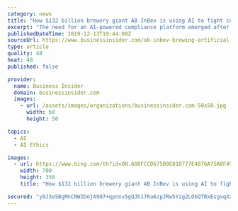 ```yaml
---
category: news
title: "How $132 billion brewery giant AB InBev is using AI to fight corruption and spot business fraud around the globe"
excerpt: "The need for an AI-powered compliance platform emerged after AB InBev's $100 million purchase of rival SABMiller."
publishedDateTime: 2019-12-13T19:44:00Z
sourceUrl: https://www.businessinsider.com/ab-inbev-brewing-artificial-intelligence-to-spot-fraud
type: article
quality: 48
heat: 48
published: false

provider:
  name: Business Insider
  domain: businessinsider.com
  images:
    - url: /assets/images/organizations/businessinsider.com-50x50.jpg
      width: 50
      height: 50

topics:
  - AI
  - AI Ethics

images:
  - url: https://www.bing.com/th?id=ON.608FCCD675B0E81D777E4876A75A8F49
    width: 700
    height: 350
    title: "How $132 billion brewery giant AB InBev is using AI to fight corruption and spot business fraud around the globe"

secured: "y9J3eSBgMnCNW2DojA907+qpnnv5gQJh17Ra6zpJRw5Yzg2LObQTRxEsgvqXXt5j5q1lZ+W7tKCfo+IUZTxWSunTmUSl8m/BAaCkhEL/sqZlu6rp2eDLBroV4Pbw4S8q/iIeA3ed2EgJnY6S9XxA10J0VkVLKBSaE0OqevGQE3aYrM7/ZqHUp6qlZgXAFXoi0WbVMt1UGmY+vsmdcWmFUGwStbgtpPJfpedaD5DqasQ622W7YvBm53cMIhrbhAonuME++PKZEMXZwCTxCaTBqg==;hFd5Y5ZC7SFsLKd6it/wlg=="
---
```


